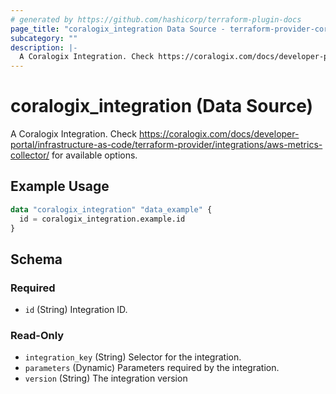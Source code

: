 ```yaml
---
# generated by https://github.com/hashicorp/terraform-plugin-docs
page_title: "coralogix_integration Data Source - terraform-provider-coralogix"
subcategory: ""
description: |-
  A Coralogix Integration. Check https://coralogix.com/docs/developer-portal/infrastructure-as-code/terraform-provider/integrations/aws-metrics-collector/ for available options.
---
```


# coralogix_integration (Data Source)

A Coralogix Integration. Check https://coralogix.com/docs/developer-portal/infrastructure-as-code/terraform-provider/integrations/aws-metrics-collector/ for available options.

## Example Usage

```terraform
data "coralogix_integration" "data_example" {
  id = coralogix_integration.example.id
}
```

<!-- schema generated by tfplugindocs -->
## Schema

### Required

- `id` (String) Integration ID.

### Read-Only

- `integration_key` (String) Selector for the integration.
- `parameters` (Dynamic) Parameters required by the integration.
- `version` (String) The integration version
